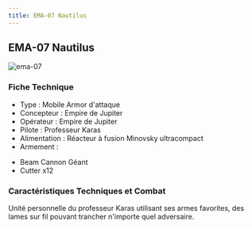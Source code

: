 ```yaml
---
title: EMA-07 Nautilus
---
```


EMA-07 Nautilus
---------------

![ema-07](/images/stories/manga/crossbone/ms/ema-07.jpg) 


### Fiche Technique


- Type : Mobile Armor d'attaque  
- Concepteur : Empire de Jupiter  
- Opérateur : Empire de Jupiter  
- Pilote : Professeur Karas  
- Alimentation : Réacteur à fusion Minovsky ultracompact  
- Armement :


* Beam Cannon Géant
* Cutter x12


### Caractéristiques Techniques et Combat


Unité personnelle du professeur Karas utilisant ses armes favorites, des lames sur fil pouvant trancher n'importe quel adversaire. 

